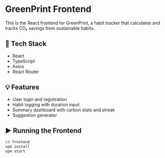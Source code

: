 # GreenPrint Frontend

This is the React frontend for GreenPrint, a habit tracker that calculates and tracks CO₂ savings from sustainable habits.

## 🔧 Tech Stack
- React
- TypeScript
- Axios
- React Router

## 💡 Features
- User login and registration
- Habit logging with duration input
- Summary dashboard with carbon stats and streak
- Suggestion generator

## ▶️ Running the Frontend
```bash
cd frontend
npm install
npm start